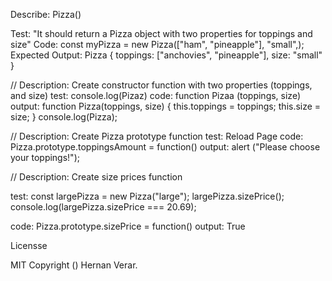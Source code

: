 Describe: Pizza()

Test: "It should return a Pizza object with two properties for toppings and size"
Code: const myPizza = new Pizza(["ham", "pineapple"], "small",);
Expected Output: Pizza { toppings: ["anchovies", "pineapple"], size: "small" }

//
Description: Create constructor function with two properties (toppings, and size)
test: console.log(Pizaz) 
code: function Pizaa (toppings, size)
output: function Pizza(toppings, size) {
           this.toppings = toppings;
           this.size = size;
          } 
           console.log(Pizza); 

//
Description: Create Pizza prototype function
test: Reload Page
code: Pizza.prototype.toppingsAmount = function()
output: alert ("Please choose your toppings!");

//
Description: Create size prices function

test: const largePizza = new Pizza("large");
largePizza.sizePrice();
console.log(largePizza.sizePrice === 20.69);

code: Pizza.prototype.sizePrice = function()
output: True


Licensse

MIT Copyright () Hernan Verar.